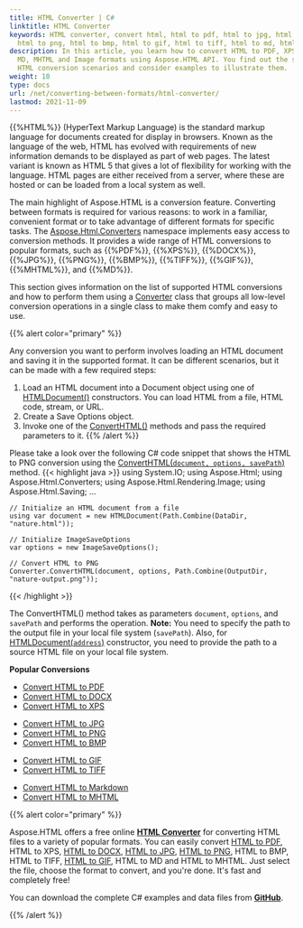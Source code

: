 ```yaml
---
title: HTML Converter | C#
linktitle: HTML Converter
keywords: HTML converter, convert html, html to pdf, html to jpg, html to docx,
  html to png, html to bmp, html to gif, html to tiff, html to md, html to xps.
description: In this article, you learn how to convert HTML to PDF, XPS, DOCX,
  MD, MHTML and Image formats using Aspose.HTML API. You find out the supported
  HTML conversion scenarios and consider examples to illustrate them.
weight: 10
type: docs
url: /net/converting-between-formats/html-converter/
lastmod: 2021-11-09
---
```


{{%HTML%}} (HyperText Markup Language) is the standard markup language for documents created for display in browsers. Known as the language of the web, HTML has evolved with requirements of new information demands to be displayed as part of web pages. The latest variant is known as HTML 5 that gives a lot of flexibility for working with the language. HTML pages are either received from a server, where these are hosted or can be loaded from a local system as well.

The main highlight of Aspose.HTML is a conversion feature. Converting between formats is required for various reasons: to work in a familiar, convenient format or to take advantage of different formats for specific tasks. The [Aspose.Html.Converters](https://apireference.aspose.com/html/net/aspose.html.converters) namespace implements easy access to conversion methods. It provides a wide range of HTML conversions to popular formats, such as {{%PDF%}}, {{%XPS%}}, {{%DOCX%}}, {{%JPG%}}, {{%PNG%}}, {{%BMP%}}, {{%TIFF%}}, {{%GIF%}}, {{%MHTML%}},  and {{%MD%}}. 

This section gives information on the list of supported HTML conversions and how to perform them using a [Converter](https://apireference.aspose.com/html/net/aspose.html.converters/converter) class that groups all low-level conversion operations in a single class to make them comfy and easy to use. 

{{% alert color="primary" %}} 

Any conversion you want to perform involves loading an HTML document and saving it in the supported format. It can be different scenarios, but it can be made with a few required steps:

1. Load an HTML document into a Document object using one of [HTMLDocument()](https://apireference.aspose.com/html/net/aspose.html/htmldocument) constructors. You can load HTML from a file, HTML code, stream, or URL.
2. Create a Save Options object.
3. Invoke one of the [ConvertHTML()](https://apireference.aspose.com/html/net/aspose.html.converters/converter/methods/converthtml/index) methods and pass the required parameters to it.
    {{% /alert %}}   

Please take a look over the following C# code snippet that shows the HTML to PNG conversion using the [ConvertHTML(`document, options, savePath`)](https://apireference.aspose.com/html/net/aspose.html.converters.converter/converthtml/methods/3) method.
{{< highlight java >}}
using System.IO;
using Aspose.Html;
using Aspose.Html.Converters;
using Aspose.Html.Rendering.Image;
using Aspose.Html.Saving;
...
        
    // Initialize an HTML document from a file
    using var document = new HTMLDocument(Path.Combine(DataDir, "nature.html"));
    
    // Initialize ImageSaveOptions 
    var options = new ImageSaveOptions();
    
    // Convert HTML to PNG
    Converter.ConvertHTML(document, options, Path.Combine(OutputDir, "nature-output.png"));
{{< /highlight >}}

 The ConvertHTML() method takes as parameters `document`,  `options`, and `savePath` and performs the operation. **Note:** You need to specify the path to the output file in your local file system (`savePath`). Also, for [HTMLDocument(`address`)](https://apireference.aspose.com/html/net/aspose.html/htmldocument/constructors/10) constructor, you need to provide the path to a source HTML file on your local file system. 



 **Popular Conversions**


<div class="row">				
		<ul>
			<li><a href="/html/net/converting-between-formats/html-to-pdf/">Convert HTML to PDF</a></li>
			<li><a href="/html/net/converting-between-formats/html-to-docx/">Convert HTML to DOCX</a></li>
			<li><a href="/html/net/converting-between-formats/html-to-XPS/">Convert HTML to XPS</a></li>					
		</ul>			
		<ul>
			<li><a href="/html/net/converting-between-formats/html-to-jpg/">Convert HTML to JPG</a></li>
			<li><a href="/html/net/converting-between-formats/html-to-png/">Convert HTML to PNG</a></li>
			<li><a href="/html/net/converting-between-formats/html-to-bmp/">Convert HTML to BMP</a></li>			
		</ul>
		<ul>
			<li><a href="/html/net/converting-between-formats/html-to-gif/">Convert HTML to GIF</a></li>
			<li><a href="/html/net/converting-between-formats/html-to-tiff/">Convert HTML to TIFF</a></li>						
		</ul>
		<ul>
			<li><a href="/html/net/converting-between-formats/html-to-markdown/">Convert HTML to Markdown</a></li>
			<li><a href="/html/net/converting-between-formats/html-to-mhtml/">Convert HTML to MHTML</a></li>			
		</ul>
</div>
{{% alert color="primary" %}} 

Aspose.HTML offers a free online [**HTML Converter**](https://products.aspose.app/html/en/conversion) for converting HTML files to a variety of popular formats. You can easily convert  [HTML to PDF](https://products.aspose.app/html/en/conversion/html-to-pdf), HTML to XPS, [HTML to DOCX](https://products.aspose.app/html/en/conversion/html-to-docx), [HTML to JPG](https://products.aspose.app/html/en/conversion/html-to-jpg), [HTML to PNG](https://products.aspose.app/html/en/conversion/html-to-png), HTML to BMP, HTML to TIFF, [HTML to GIF](https://products.aspose.app/html/en/conversion/html-to-gif), HTML to MD and HTML to MHTML. Just select the file, choose the format to convert, and you're done. It's fast and completely free!

You can download the complete C# examples and data files from [**GitHub**](https://github.com/aspose-html/Aspose.HTML-Documentation/tree/main/content/tests-net).

{{% /alert %}} 

